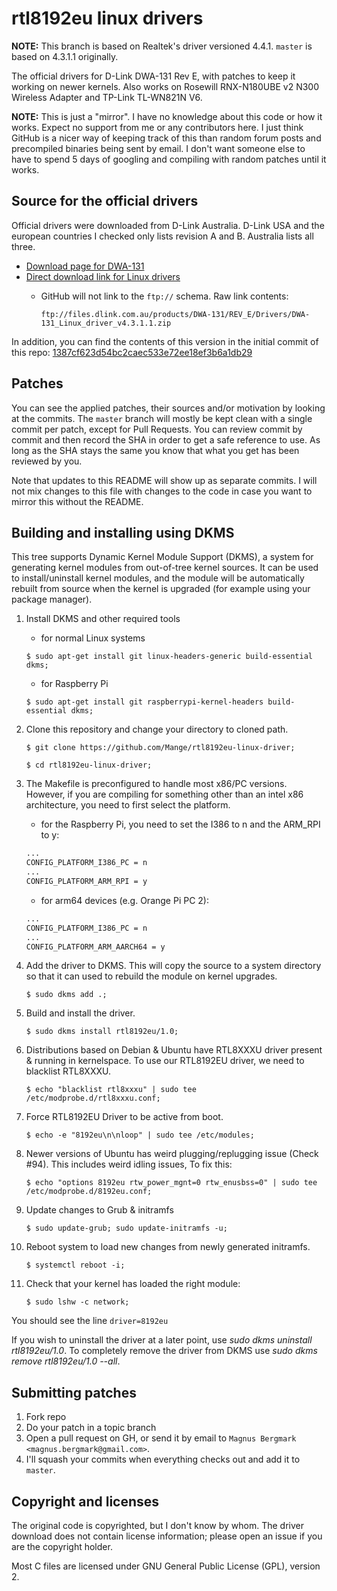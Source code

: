 # rtl8192eu linux drivers

**NOTE:** This branch is based on Realtek's driver versioned 4.4.1. `master` is based on 4.3.1.1 originally.

The official drivers for D-Link DWA-131 Rev E, with patches to keep it working on newer kernels.
Also works on Rosewill RNX-N180UBE v2 N300 Wireless Adapter and TP-Link TL-WN821N V6.

**NOTE:** This is just a "mirror". I have no knowledge about this code or how it works. Expect no support from me or any contributors here. I just think GitHub is a nicer way of keeping track of this than random forum posts and precompiled binaries being sent by email. I don't want someone else to have to spend 5 days of googling and compiling with random patches until it works.

## Source for the official drivers

Official drivers were downloaded from D-Link Australia. D-Link USA and the european countries I checked only lists revision A and B. Australia lists all three.

* [Download page for DWA-131][driver-downloads]
* [Direct download link for Linux drivers][direct-download]
  * GitHub will not link to the `ftp://` schema. Raw link contents:

      `ftp://files.dlink.com.au/products/DWA-131/REV_E/Drivers/DWA-131_Linux_driver_v4.3.1.1.zip`

In addition, you can find the contents of this version in the initial commit of this repo: [1387cf623d54bc2caec533e72ee18ef3b6a1db29][initial-commit]

## Patches

You can see the applied patches, their sources and/or motivation by looking at the commits. The `master` branch will mostly be kept clean with a single commit per patch, except for Pull Requests. You can review commit by commit and then record the SHA in order to get a safe reference to use. As long as the SHA stays the same you know that what you get has been reviewed by you.

Note that updates to this README will show up as separate commits. I will not mix changes to this file with changes to the code in case you want to mirror this without the README.

## Building and installing using DKMS

This tree supports Dynamic Kernel Module Support (DKMS), a system for
generating kernel modules from out-of-tree kernel sources. It can be used to
install/uninstall kernel modules, and the module will be automatically rebuilt
from source when the kernel is upgraded (for example using your package manager).

1. Install DKMS and other required tools

    * for normal Linux systems

    ```shell
    $ sudo apt-get install git linux-headers-generic build-essential dkms;
    ```

    * for Raspberry Pi

    ```shell
    $ sudo apt-get install git raspberrypi-kernel-headers build-essential dkms;
    ```

2. Clone this repository and change your directory to cloned path.

    ```shell
    $ git clone https://github.com/Mange/rtl8192eu-linux-driver;
    ```
    ```shell
    $ cd rtl8192eu-linux-driver;
    ```

3. The Makefile is preconfigured to handle most x86/PC versions. However, if you are compiling for something other than an intel x86 architecture, you need to first select the platform.

    * for the Raspberry Pi, you need to set the I386 to n and the ARM_RPI to y:

    ```sh
    ...
    CONFIG_PLATFORM_I386_PC = n
    ...
    CONFIG_PLATFORM_ARM_RPI = y
    ```

    * for arm64 devices (e.g. Orange Pi PC 2):

    ```sh
    ...
    CONFIG_PLATFORM_I386_PC = n
    ...
    CONFIG_PLATFORM_ARM_AARCH64 = y
    ```

4. Add the driver to DKMS. This will copy the source to a system directory so
that it can used to rebuild the module on kernel upgrades.

    ```shell
    $ sudo dkms add .;
    ```

5. Build and install the driver.

    ```shell
    $ sudo dkms install rtl8192eu/1.0;
    ```

6. Distributions based on Debian & Ubuntu have RTL8XXXU driver present & running in kernelspace. To use our RTL8192EU driver, we need to blacklist RTL8XXXU.

    ```shell
    $ echo "blacklist rtl8xxxu" | sudo tee /etc/modprobe.d/rtl8xxxu.conf;
    ```

7. Force RTL8192EU Driver to be active from boot.
    ```shell
    $ echo -e "8192eu\n\nloop" | sudo tee /etc/modules;
    ```

8. Newer versions of Ubuntu has weird plugging/replugging issue (Check #94). This includes weird idling issues, To fix this:

    ```shell
    $ echo "options 8192eu rtw_power_mgnt=0 rtw_enusbss=0" | sudo tee /etc/modprobe.d/8192eu.conf;
    ```

9. Update changes to Grub & initramfs

    ```shell
    $ sudo update-grub; sudo update-initramfs -u;
    ```

10. Reboot system to load new changes from newly generated initramfs.

    ```shell
    $ systemctl reboot -i;
    ```

11. Check that your kernel has loaded the right module:
 
    ```shell
    $ sudo lshw -c network;
    ```
   
You should see the line ```driver=8192eu```
    
If you wish to uninstall the driver at a later point, use
_sudo dkms uninstall rtl8192eu/1.0_. To completely remove the driver from DKMS use
_sudo dkms remove rtl8192eu/1.0 --all_.

## Submitting patches

1. Fork repo
2. Do your patch in a topic branch
3. Open a pull request on GH, or send it by email to `Magnus Bergmark <magnus.bergmark@gmail.com>`.
4. I'll squash your commits when everything checks out and add it to `master`.

## Copyright and licenses

The original code is copyrighted, but I don't know by whom. The driver download does not contain license information; please open an issue if you are the copyright holder.

Most C files are licensed under GNU General Public License (GPL), version 2.

[driver-downloads]: http://support.dlink.com.au/Download/download.aspx?product=DWA-131
[direct-download]: ftp://files.dlink.com.au/products/DWA-131/REV_E/Drivers/DWA-131_Linux_driver_v4.3.1.1.zip
[initial-commit]: https://github.com/Mange/rtl8192eu-linux-driver/commit/1387cf623d54bc2caec533e72ee18ef3b6a1db29
